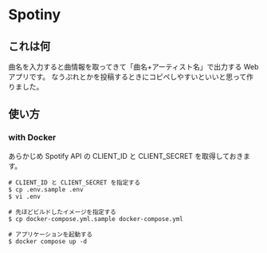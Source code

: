 # Spotiny

## これは何

曲名を入力すると曲情報を取ってきて「曲名+アーティスト名」で出力する Web アプリです。
なうぷれとかを投稿するときにコピペしやすいといいと思って作りました。

## 使い方

### with Docker

あらかじめ Spotify API の CLIENT_ID と CLIENT_SECRET を取得しておきます。

```shell
# CLIENT_ID と CLIENT_SECRET を指定する
$ cp .env.sample .env
$ vi .env

# 先ほどビルドしたイメージを指定する
$ cp docker-compose.yml.sample docker-compose.yml

# アプリケーションを起動する
$ docker compose up -d
```
